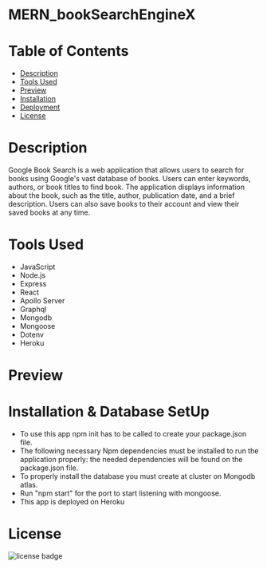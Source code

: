# MERN_bookSearchEngineX

# Table of Contents 
* [Description](#Description)
* [Tools Used](#Tools)
* [Preview](#Preview)
* [Installation](#Installation)
* [Deployment](#Deployment)
* [License](#license)

# Description
Google Book Search is a web application that allows users to search for books using Google's vast database of books. Users can enter keywords, authors, or book titles to find book. The application displays information about the book, such as the title, author, publication date, and a brief description. Users can also save books to their account and view their saved books at any time.


# Tools Used
* JavaScript
* Node.js
* Express
* React
* Apollo Server
* Graphql
* Mongodb
* Mongoose
* Dotenv
* Heroku

# Preview


# Installation & Database SetUp
* To use this app npm init has to be called to create your package.json file.
* The following necessary Npm dependencies must be installed to run the application properly: the needed dependencies will be found on the package.json file.
* To properly install the database you must create at cluster on Mongodb atlas.
* Run "npm start" for the port to start listening with mongoose.
* This app is deployed on Heroku

# License
![license badge](https://img.shields.io/badge/license-MIT-brightgreen)